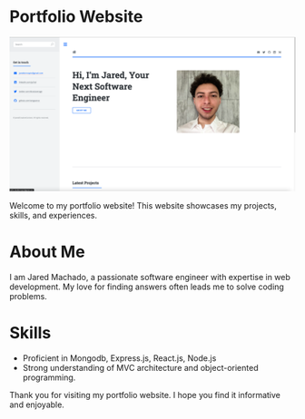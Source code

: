 # Portfolio Website

<a href="https://portfolio2023-gules.vercel.app/" target="_blank">
<img src="images/website.png" alt="Image description">
</a>

Welcome to my portfolio website! This website showcases my projects, skills, and experiences.

# About Me

I am Jared Machado, a passionate software engineer with
expertise in web development. My love for finding answers often leads me to solve coding problems.

# Skills

- Proficient in Mongodb, Express.js, React.js, Node.js
- Strong understanding of MVC architecture and object-oriented programming.

Thank you for visiting my portfolio website. I hope you find it informative and enjoyable.

